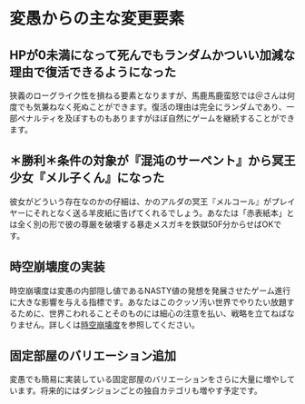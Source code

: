 # 変愚からの主な変更要素

## HPが0未満になって死んでもランダムかついい加減な理由で復活できるようになった

狭義のローグライク性を損ねる要素となりますが、馬鹿馬鹿蛮怒では＠さんは何度でも気兼ねなく死ぬことができます。復活の理由は完全にランダムであり、一部ペナルティを及ぼすものもありますがほぼ自然にゲームを継続することができます。

## ＊勝利＊条件の対象が『混沌のサーペント』から冥王少女『メル子くん』になった

彼女がどういう存在なのかの仔細は、かのアルダの冥王『メルコール』がプレイヤーにそれとなく送る羊皮紙に告げてくれるでしょう。あなたは「赤表紙本」とは全く別の形で彼の尊厳を破壊する暴走メスガキを鉄獄50F分からせばOKです。

## 時空崩壊度の実装

時空崩壊度は変愚の内部隠し値であるNASTY値の発想を発展させたゲーム進行に大きな影響を与える指標です。あなたはこのクッソ汚い世界でやりたい放題するために、世界こわれることそのものには細心の注意を払い、戦略を立てねばなりません。詳しくは[時空崩壊度](時空崩壊度.md)を参照してください。

## 固定部屋のバリエーション追加

変愚でも簡易に実装している固定部屋のバリエーションをさらに大量に増やしています。将来的にはダンジョンごとの独自カテゴリも増やす予定です。
